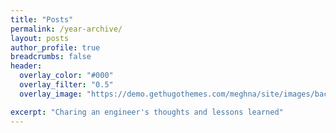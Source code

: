 ```yaml
---
title: "Posts"
permalink: /year-archive/
layout: posts
author_profile: true
breadcrumbs: false
header:
  overlay_color: "#000"
  overlay_filter: "0.5"
  overlay_image: "https://demo.gethugothemes.com/meghna/site/images/backgrounds/hero-area.jpg"

excerpt: "Charing an engineer's thoughts and lessons learned"
---
```

